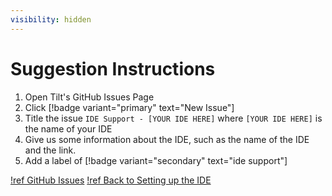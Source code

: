 ```yaml
---
visibility: hidden
---
```


# Suggestion Instructions

1. Open Tilt's GitHub Issues Page
2. Click [!badge variant="primary" text="New Issue"]
3. Title the issue `IDE Support - [YOUR IDE HERE]` where `[YOUR IDE HERE]` is the name of your IDE
4. Give us some information about the IDE, such as the name of the IDE and the link.
5. Add a label of [!badge variant="secondary" text="ide support"]

[!ref GitHub Issues](https://github.com/FortyGazelle700/Tilt/issues)
[!ref Back to Setting up the IDE](.)
